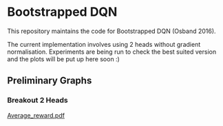# Bootstrapped DQN

This repository maintains the code for Bootstrapped DQN (Osband 2016).

The current implementation involves using 2 heads without gradient normalisation.
Experiments are being run to check the best suited version and the plots will be put up here soon :)

## Preliminary Graphs

### Breakout 2 Heads

[Average_reward.pdf](https://github.com/rockermaxx/BootstrappedDQN/files/730188/Average_reward.pdf)
